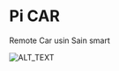 # Pi CAR

Remote Car usin Sain smart

![ALT_TEXT](https://images-na.ssl-images-amazon.com/images/I/61qH18xAjVL._SL1200_.jpg)
